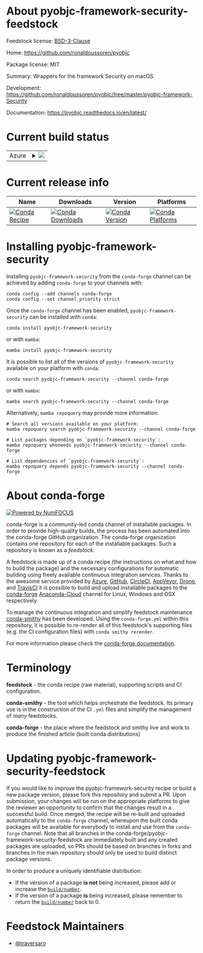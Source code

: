 About pyobjc-framework-security-feedstock
=========================================

Feedstock license: [BSD-3-Clause](https://github.com/conda-forge/pyobjc-framework-security-feedstock/blob/main/LICENSE.txt)

Home: https://github.com/ronaldoussoren/pyobjc

Package license: MIT

Summary: Wrappers for the framework Security on macOS

Development: https://github.com/ronaldoussoren/pyobjc/tree/master/pyobjc-framework-Security

Documentation: https://pyobjc.readthedocs.io/en/latest/

Current build status
====================


<table>
    
  <tr>
    <td>Azure</td>
    <td>
      <details>
        <summary>
          <a href="https://dev.azure.com/conda-forge/feedstock-builds/_build/latest?definitionId=19743&branchName=main">
            <img src="https://dev.azure.com/conda-forge/feedstock-builds/_apis/build/status/pyobjc-framework-security-feedstock?branchName=main">
          </a>
        </summary>
        <table>
          <thead><tr><th>Variant</th><th>Status</th></tr></thead>
          <tbody><tr>
              <td>osx_64_python3.10.____cpython</td>
              <td>
                <a href="https://dev.azure.com/conda-forge/feedstock-builds/_build/latest?definitionId=19743&branchName=main">
                  <img src="https://dev.azure.com/conda-forge/feedstock-builds/_apis/build/status/pyobjc-framework-security-feedstock?branchName=main&jobName=osx&configuration=osx%20osx_64_python3.10.____cpython" alt="variant">
                </a>
              </td>
            </tr><tr>
              <td>osx_64_python3.11.____cpython</td>
              <td>
                <a href="https://dev.azure.com/conda-forge/feedstock-builds/_build/latest?definitionId=19743&branchName=main">
                  <img src="https://dev.azure.com/conda-forge/feedstock-builds/_apis/build/status/pyobjc-framework-security-feedstock?branchName=main&jobName=osx&configuration=osx%20osx_64_python3.11.____cpython" alt="variant">
                </a>
              </td>
            </tr><tr>
              <td>osx_64_python3.8.____cpython</td>
              <td>
                <a href="https://dev.azure.com/conda-forge/feedstock-builds/_build/latest?definitionId=19743&branchName=main">
                  <img src="https://dev.azure.com/conda-forge/feedstock-builds/_apis/build/status/pyobjc-framework-security-feedstock?branchName=main&jobName=osx&configuration=osx%20osx_64_python3.8.____cpython" alt="variant">
                </a>
              </td>
            </tr><tr>
              <td>osx_64_python3.9.____cpython</td>
              <td>
                <a href="https://dev.azure.com/conda-forge/feedstock-builds/_build/latest?definitionId=19743&branchName=main">
                  <img src="https://dev.azure.com/conda-forge/feedstock-builds/_apis/build/status/pyobjc-framework-security-feedstock?branchName=main&jobName=osx&configuration=osx%20osx_64_python3.9.____cpython" alt="variant">
                </a>
              </td>
            </tr>
          </tbody>
        </table>
      </details>
    </td>
  </tr>
</table>

Current release info
====================

| Name | Downloads | Version | Platforms |
| --- | --- | --- | --- |
| [![Conda Recipe](https://img.shields.io/badge/recipe-pyobjc--framework--security-green.svg)](https://anaconda.org/conda-forge/pyobjc-framework-security) | [![Conda Downloads](https://img.shields.io/conda/dn/conda-forge/pyobjc-framework-security.svg)](https://anaconda.org/conda-forge/pyobjc-framework-security) | [![Conda Version](https://img.shields.io/conda/vn/conda-forge/pyobjc-framework-security.svg)](https://anaconda.org/conda-forge/pyobjc-framework-security) | [![Conda Platforms](https://img.shields.io/conda/pn/conda-forge/pyobjc-framework-security.svg)](https://anaconda.org/conda-forge/pyobjc-framework-security) |

Installing pyobjc-framework-security
====================================

Installing `pyobjc-framework-security` from the `conda-forge` channel can be achieved by adding `conda-forge` to your channels with:

```
conda config --add channels conda-forge
conda config --set channel_priority strict
```

Once the `conda-forge` channel has been enabled, `pyobjc-framework-security` can be installed with `conda`:

```
conda install pyobjc-framework-security
```

or with `mamba`:

```
mamba install pyobjc-framework-security
```

It is possible to list all of the versions of `pyobjc-framework-security` available on your platform with `conda`:

```
conda search pyobjc-framework-security --channel conda-forge
```

or with `mamba`:

```
mamba search pyobjc-framework-security --channel conda-forge
```

Alternatively, `mamba repoquery` may provide more information:

```
# Search all versions available on your platform:
mamba repoquery search pyobjc-framework-security --channel conda-forge

# List packages depending on `pyobjc-framework-security`:
mamba repoquery whoneeds pyobjc-framework-security --channel conda-forge

# List dependencies of `pyobjc-framework-security`:
mamba repoquery depends pyobjc-framework-security --channel conda-forge
```


About conda-forge
=================

[![Powered by
NumFOCUS](https://img.shields.io/badge/powered%20by-NumFOCUS-orange.svg?style=flat&colorA=E1523D&colorB=007D8A)](https://numfocus.org)

conda-forge is a community-led conda channel of installable packages.
In order to provide high-quality builds, the process has been automated into the
conda-forge GitHub organization. The conda-forge organization contains one repository
for each of the installable packages. Such a repository is known as a *feedstock*.

A feedstock is made up of a conda recipe (the instructions on what and how to build
the package) and the necessary configurations for automatic building using freely
available continuous integration services. Thanks to the awesome service provided by
[Azure](https://azure.microsoft.com/en-us/services/devops/), [GitHub](https://github.com/),
[CircleCI](https://circleci.com/), [AppVeyor](https://www.appveyor.com/),
[Drone](https://cloud.drone.io/welcome), and [TravisCI](https://travis-ci.com/)
it is possible to build and upload installable packages to the
[conda-forge](https://anaconda.org/conda-forge) [Anaconda-Cloud](https://anaconda.org/)
channel for Linux, Windows and OSX respectively.

To manage the continuous integration and simplify feedstock maintenance
[conda-smithy](https://github.com/conda-forge/conda-smithy) has been developed.
Using the ``conda-forge.yml`` within this repository, it is possible to re-render all of
this feedstock's supporting files (e.g. the CI configuration files) with ``conda smithy rerender``.

For more information please check the [conda-forge documentation](https://conda-forge.org/docs/).

Terminology
===========

**feedstock** - the conda recipe (raw material), supporting scripts and CI configuration.

**conda-smithy** - the tool which helps orchestrate the feedstock.
                   Its primary use is in the construction of the CI ``.yml`` files
                   and simplify the management of *many* feedstocks.

**conda-forge** - the place where the feedstock and smithy live and work to
                  produce the finished article (built conda distributions)


Updating pyobjc-framework-security-feedstock
============================================

If you would like to improve the pyobjc-framework-security recipe or build a new
package version, please fork this repository and submit a PR. Upon submission,
your changes will be run on the appropriate platforms to give the reviewer an
opportunity to confirm that the changes result in a successful build. Once
merged, the recipe will be re-built and uploaded automatically to the
`conda-forge` channel, whereupon the built conda packages will be available for
everybody to install and use from the `conda-forge` channel.
Note that all branches in the conda-forge/pyobjc-framework-security-feedstock are
immediately built and any created packages are uploaded, so PRs should be based
on branches in forks and branches in the main repository should only be used to
build distinct package versions.

In order to produce a uniquely identifiable distribution:
 * If the version of a package **is not** being increased, please add or increase
   the [``build/number``](https://docs.conda.io/projects/conda-build/en/latest/resources/define-metadata.html#build-number-and-string).
 * If the version of a package **is** being increased, please remember to return
   the [``build/number``](https://docs.conda.io/projects/conda-build/en/latest/resources/define-metadata.html#build-number-and-string)
   back to 0.

Feedstock Maintainers
=====================

* [@traversaro](https://github.com/traversaro/)

